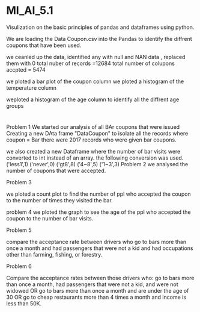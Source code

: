 # MI_AI_5.1
Visulization on the basic principles of pandas and dataframes using python.

We are loading the Data Coupon.csv into the Pandas to identify the diffrent coupons that have been used.

we ceanled up the data, identified any with null and NAN data , replaced them with 0 
total nuber of records =12684
total number of colupons accpted = 5474

we ploted a bar plot of the coupon column
we ploted a histogram of the temperature column

weploted a histogram of the age column to identify all the diffrent age groups

#
Problem 1 
We started our analysis of all BAr coupons that were issued
Creating a new DAta frame "DataCoupon" to isolate all the records where coupon = Bar there were 2017 records who were given bar coupons.

we also created a new Dataframe where the number of bar visits were converted to int instead of an array.
the following conversion was used.
('less1',1)
('never',0)
('gt8',8)
('4~8',5)
('1~3',3)
Problem 2
we analysed the number of coupons that were accepted.

Problem 3

we ploted a count plot to find the number of ppl who accepted the coupon to the number of times they visited the bar.

problem 4 
 we ploted the graph to see the age of the ppl who accepted the coupon to the number of bar visits.

 Problem 5 

 compare the acceptance rate between drivers who go to bars more than once a month and had passengers that were not a kid and had occupations other than farming, fishing, or forestry. 

 Problem 6 

 Compare the acceptance rates between those drivers who:
go to bars more than once a month, had passengers that were not a kid, and were not widowed OR
go to bars more than once a month and are under the age of 30 OR
go to cheap restaurants more than 4 times a month and income is less than 50K.



 

